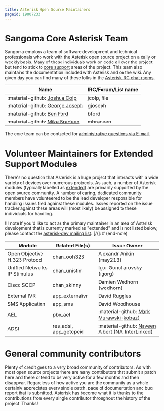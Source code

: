 ```yaml
---
title: Asterisk Open Source Maintainers
pageid: 19007233
---
```


Sangoma Core Asterisk Team
==========================

Sangoma employs a team of software development and technical professionals who work with the Asterisk open source project on a daily or weekly basis. Many of these individuals work on code all over the project but tend to stick to [core support](/Asterisk-Community/Asterisk-Module-Support-States) areas of the project. This team also maintains the documentation included with Asterisk and on the wiki. Any given day you can find many of these folks in the [Asterisk IRC chat rooms](/Asterisk-Community/IRC).

| Name                                                           | IRC/Forum/List name |
| -------------------------------------------------------------- | ------------------- |
| :material-github: [Joshua Colp](https://github.com/jcolp)      | jcolp, file         |
| :material-github: [George Joseph](https://github.com/gtjoseph) | gjoseph             |
| :material-github: [Ben Ford](https://github.com/bkford)        | bford               |
| :material-github: [Mike Bradeen](https://github.com/mbradeen)  | mbradeen            |

The core team can be contacted for [administrative questions via E-mail](mailto:asteriskteam@sangoma.com).

Volunteer Maintainers for Extended Support Modules
==================================================

There's no question that Asterisk is a huge project that interacts with a wide variety of devices over numerous protocols.  As such, a number of Asterisk modules (typically labelled as [extended](/Asterisk-Community/Asterisk-Module-Support-States)) are primarily supported by the open source community. A number of caring, dedicated community members have volunteered to be the lead developer responsible for handling issues filed against these modules. Issues reported on the issue tracker against these areas will (most likely) be assigned to these individuals for handling.

!!! note 
    If you'd like to act as the primary maintainer in an area of Asterisk development that is currently marked as "extended" and is not listed below, please contact the [asterisk-dev mailing list](/Asterisk-Community/Mailing-Lists).
[//]: # (end-note)

| Module                        | Related File(s)        | Issue Owner                                                                          |
| ----------------------------- | ---------------------- | ------------------------------------------------------------------------------------ |
| Open Objective H.323 Protocol | chan_ooh323            | Alexandr Anikin (may213)                                                             |
| Unified Networks IP Stimulus  | chan_unistim           | Igor Goncharovsky (igorg)                                                            |
| Cisco SCCP                    | chan_skinny            | Damien Wedhorn (wedhorn)                                                             |
| External IVR                  | app_externalivr        | David Ruggles                                                                        |
| SMS Application               | app_sms                | David Woodhouse                                                                      |
| AEL                           | pbx_ael                | :material-github: [Mark Murawski (kobaz)](https://github.com/kobaz)                  |
| ADSI                          | res_adsi, app_getcpeid | :material-github: [Naveen Albert (NA, InterLinked)](https://github.com/interlinked1) |

General community contributors
==============================

Plenty of credit goes to a very broad community of contributors. As with most open source projects there are many contributors that submit a patch here and there or tend to be very active for a few months and then disappear. Regardless of how active you are the community as a whole certainly appreciates every single patch, page of documentation and bug report that is submitted. Asterisk has become what it is thanks to the contributions from every single contributor throughout the history of the project. Thanks!

